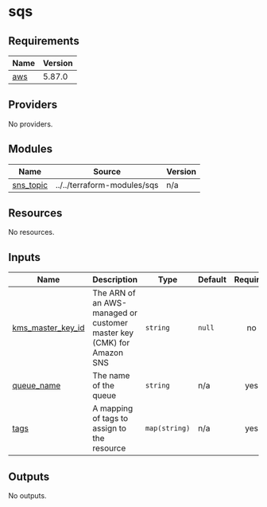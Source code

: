 # sqs

<!-- BEGIN_TF_DOCS -->
## Requirements

| Name | Version |
|------|---------|
| <a name="requirement_aws"></a> [aws](#requirement\_aws) | 5.87.0 |

## Providers

No providers.

## Modules

| Name | Source | Version |
|------|--------|---------|
| <a name="module_sns_topic"></a> [sns\_topic](#module\_sns\_topic) | ../../terraform-modules/sqs | n/a |

## Resources

No resources.

## Inputs

| Name | Description | Type | Default | Required |
|------|-------------|------|---------|:--------:|
| <a name="input_kms_master_key_id"></a> [kms\_master\_key\_id](#input\_kms\_master\_key\_id) | The ARN of an AWS-managed or customer master key (CMK) for Amazon SNS | `string` | `null` | no |
| <a name="input_queue_name"></a> [queue\_name](#input\_queue\_name) | The name of the queue | `string` | n/a | yes |
| <a name="input_tags"></a> [tags](#input\_tags) | A mapping of tags to assign to the resource | `map(string)` | n/a | yes |

## Outputs

No outputs.
<!-- END_TF_DOCS -->
